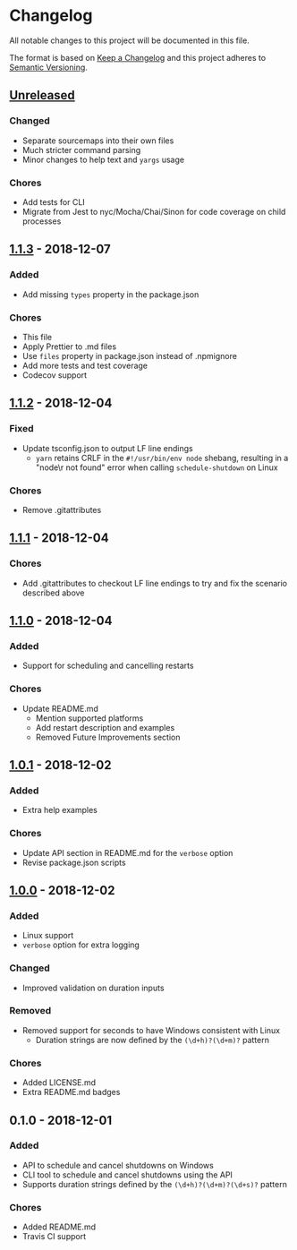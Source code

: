 # Changelog

All notable changes to this project will be documented in this file.

The format is based on [Keep a Changelog](http://keepachangelog.com/) and this project adheres to [Semantic Versioning](http://semver.org/).

## [Unreleased]

### Changed

-   Separate sourcemaps into their own files
-   Much stricter command parsing
-   Minor changes to help text and `yargs` usage

### Chores

-   Add tests for CLI
-   Migrate from Jest to nyc/Mocha/Chai/Sinon for code coverage on child processes

## [1.1.3] - 2018-12-07

### Added

-   Add missing `types` property in the package.json

### Chores

-   This file
-   Apply Prettier to .md files
-   Use `files` property in package.json instead of .npmignore
-   Add more tests and test coverage
-   Codecov support

## [1.1.2] - 2018-12-04

### Fixed

-   Update tsconfig.json to output LF line endings
    -   `yarn` retains CRLF in the `#!/usr/bin/env node` shebang, resulting in a "node\r not found" error when calling `schedule-shutdown` on Linux

### Chores

-   Remove .gitattributes

## [1.1.1] - 2018-12-04

### Chores

-   Add .gitattributes to checkout LF line endings to try and fix the scenario described above

## [1.1.0] - 2018-12-04

### Added

-   Support for scheduling and cancelling restarts

### Chores

-   Update README.md
    -   Mention supported platforms
    -   Add restart description and examples
    -   Removed Future Improvements section

## [1.0.1] - 2018-12-02

### Added

-   Extra help examples

### Chores

-   Update API section in README.md for the `verbose` option
-   Revise package.json scripts

## [1.0.0] - 2018-12-02

### Added

-   Linux support
-   `verbose` option for extra logging

### Changed

-   Improved validation on duration inputs

### Removed

-   Removed support for seconds to have Windows consistent with Linux
    -   Duration strings are now defined by the `(\d+h)?(\d+m)?` pattern

### Chores

-   Added LICENSE.md
-   Extra README.md badges

## 0.1.0 - 2018-12-01

### Added

-   API to schedule and cancel shutdowns on Windows
-   CLI tool to schedule and cancel shutdowns using the API
-   Supports duration strings defined by the `(\d+h)?(\d+m)?(\d+s)?` pattern

### Chores

-   Added README.md
-   Travis CI support

[unreleased]: https://github.com/Shingyx/schedule-shutdown/compare/v1.1.3...master
[1.1.3]: https://github.com/Shingyx/schedule-shutdown/compare/v1.1.2...v1.1.3
[1.1.2]: https://github.com/Shingyx/schedule-shutdown/compare/v1.1.1...v1.1.2
[1.1.1]: https://github.com/Shingyx/schedule-shutdown/compare/v1.1.0...v1.1.1
[1.1.0]: https://github.com/Shingyx/schedule-shutdown/compare/v1.0.1...v1.1.0
[1.0.1]: https://github.com/Shingyx/schedule-shutdown/compare/v1.0.0...v1.0.1
[1.0.0]: https://github.com/Shingyx/schedule-shutdown/compare/v0.1.0...v1.0.0
